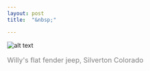 ```yaml
---
layout: post
title:  "&nbsp;"

---
```

![alt text](https://jonkalev.s3.us-west-2.amazonaws.com/_12.jpg)
<p style="color: grey; font-size: 16px;">Willy's flat fender jeep, Silverton Colorado</p>


